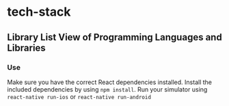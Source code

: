 # tech-stack

## Library List View of Programming Languages and Libraries

### Use
Make sure you have the correct React dependencies installed. Install the included dependencies by using `npm install`. Run your simulator using `react-native run-ios` or `react-native run-android`
